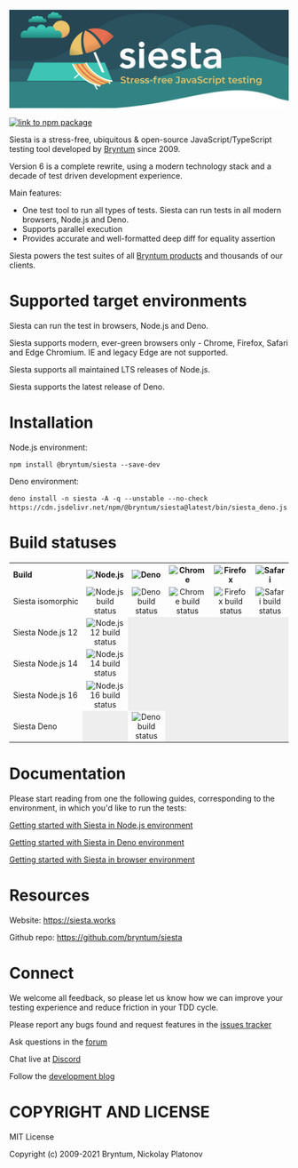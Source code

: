 [//]: # (The canonical source of this file is '/resources/docs_src/README.md')
[//]: # (That file is copied to the /README.md during `scripts/build_docs.sh` command)
[//]: # (Do not edit the /README.md directly)

<a target="_blank" href="https://siesta.works"><img src="./packages/siesta/resources/images/readme_header.svg"></a>

<a href="https://www.npmjs.com/package/@bryntum/siesta"><img alt="link to npm package" src="https://img.shields.io/npm/v/@bryntum/siesta"></a>

Siesta is a stress-free, ubiquitous & open-source JavaScript/TypeScript testing tool 
developed by [Bryntum](https://www.bryntum.com/) since 2009.

Version 6 is a complete rewrite, using a modern technology stack and a decade of test driven development experience.

Main features:

- One test tool to run all types of tests. Siesta can run tests in all modern browsers, Node.js and Deno.
- Supports parallel execution
- Provides accurate and well-formatted deep diff for equality assertion

Siesta powers the test suites of all [Bryntum products](https://www.bryntum.com) and thousands of our clients. 


Supported target environments
=============================

Siesta can run the test in browsers, Node.js and Deno. 

Siesta supports modern, ever-green browsers only - Chrome, Firefox, Safari and Edge Chromium. IE and legacy Edge are not supported.

Siesta supports all maintained LTS releases of Node.js. 

Siesta supports the latest release of Deno.


Installation
=============

Node.js environment:
```shell
npm install @bryntum/siesta --save-dev
```

Deno environment:
```shell
deno install -n siesta -A -q --unstable --no-check https://cdn.jsdelivr.net/npm/@bryntum/siesta@latest/bin/siesta_deno.js
```

Build statuses
==============

<table>
<tr>
    <th align="left">Build</th>
    <th><img width="50" src="https://bryntum.com/site-images/nodejs.png" alt="Node.js"/></th>
    <th><img width="50" src="https://bryntum.com/site-images/deno.png" alt="Deno"/></th>
    <th><img width="50" src="https://bryntum.com/temp/browserlogos/chrome_256x256.png" alt="Chrome"/></th>
    <th><img width="50" src="https://bryntum.com/temp/browserlogos/firefox_256x256.png" alt="Firefox"/></th>
    <th><img width="50" src="https://bryntum.com/temp/browserlogos/safari_256x256.png" alt="Safari"/></th>
</tr>
<tr>
    <td nowrap style="white-space: nowrap">Siesta isomorphic</td>
    <td style="text-align:center"><img alt="Node.js build status" src="http://teamcity.bryntum.com/app/rest/builds/buildType:(id:Siesta6_Siesta6isomorphicTargetNodeJs)/statusIcon.svg"/></td>
    <td style="text-align:center"><img alt="Deno build status" src="http://teamcity.bryntum.com/app/rest/builds/buildType:(id:Siesta6_Siesta6isomorphicTargetDeno)/statusIcon.svg"/></td>
    <td style="text-align:center"><img alt="Chrome build status" src="http://teamcity.bryntum.com/app/rest/builds/buildType:(id:Siesta6_Isomorphic_Siesta6isomorphicTargetChrome)/statusIcon.svg"/></td>
    <td style="text-align:center"><img alt="Firefox build status" src="http://teamcity.bryntum.com/app/rest/builds/buildType:(id:Siesta6_Isomorphic_Siesta6isomorphicTargetFirefox)/statusIcon.svg"/></td>
    <td style="text-align:center"><img alt="Safari build status" src="http://teamcity.bryntum.com/app/rest/builds/buildType:(id:Siesta6_Isomorphic_Siesta6isomorphicTargetSafari)/statusIcon.svg"/></td>
</tr>
<tr>
    <td nowrap style="white-space: nowrap">Siesta Node.js 12</td>
    <td style="text-align:center"><img alt="Node.js 12 build status" src="http://teamcity.bryntum.com/app/rest/builds/buildType:(id:Siesta6_Siesta6NodeJsSpecificTargetNodeJs)/statusIcon.svg"/></td>
    <td style="background-color: #eee"></td>
    <td style="background-color: #eee"></td>
    <td style="background-color: #eee"></td>
    <td style="background-color: #eee"></td>
</tr>
<tr>
    <td nowrap style="white-space: nowrap">Siesta Node.js 14</td>
    <td style="text-align:center"><img alt="Node.js 14 build status" src="http://teamcity.bryntum.com/app/rest/builds/buildType:(id:Siesta6_NodeJsSpecific_Siesta6NodeJsSpecificTargetNodeJs14)/statusIcon.svg"/></td>
    <td style="background-color: #eee"></td>
    <td style="background-color: #eee"></td>
    <td style="background-color: #eee"></td>
    <td style="background-color: #eee"></td>
</tr>
<tr>
    <td nowrap style="white-space: nowrap">Siesta Node.js 16</td>
    <td style="text-align:center"><img alt="Node.js 16 build status" src="http://teamcity.bryntum.com/app/rest/builds/buildType:(id:Siesta6_NodeJsSpecific_Siesta6NodeJsSpecificTargetNodeJs16)/statusIcon.svg"/></td>
    <td style="background-color: #eee"></td>
    <td style="background-color: #eee"></td>
    <td style="background-color: #eee"></td>
    <td style="background-color: #eee"></td>
</tr>
<tr>
    <td nowrap style="white-space: nowrap">Siesta Deno</td>
    <td style="background-color: #eee"></td>
    <td style="text-align:center"><img alt="Deno build status" src="http://teamcity.bryntum.com/app/rest/builds/buildType:(id:Siesta6_Siesta6DenoSpecificTargetDeno)/statusIcon.svg"/></td>
    <td style="background-color: #eee"></td>
    <td style="background-color: #eee"></td>
    <td style="background-color: #eee"></td>
</tr>
</table>


Documentation
=============

Please start reading from one the following guides, corresponding to the environment, in which you'd like to run the tests:

[Getting started with Siesta in Node.js environment](https://bryntum.github.io/siesta/docs/modules/_src_guides_getting_started_nodejs_getting_started_nodejs_.html#gettingstartednodejsguide)

[Getting started with Siesta in Deno environment](https://bryntum.github.io/siesta/docs/modules/_src_guides_getting_started_deno_getting_started_deno_.html#gettingstarteddenoguide)

[Getting started with Siesta in browser environment](https://bryntum.github.io/siesta/docs/modules/_src_guides_getting_started_browser_getting_started_browser_.html#gettingstartedbrowserguide)


Resources
===========

Website: https://siesta.works

Github repo: https://github.com/bryntum/siesta

Connect
=======

We welcome all feedback, so please let us know how we can improve your testing experience and reduce friction in your TDD cycle.

Please report any bugs found and request features in the [issues tracker](https://github.com/bryntum/siesta/issues)

Ask questions in the [forum](https://bryntum.com/forum/viewforum.php?f=20)

Chat live at [Discord](https://discord.gg/6mwJZGnwbq)

Follow the [development blog](https://www.bryntum.com/blog/)


COPYRIGHT AND LICENSE
=================

MIT License

Copyright (c) 2009-2021 Bryntum, Nickolay Platonov
